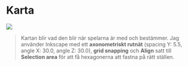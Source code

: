 # Karta

![](karta.svg)

> Kartan blir vad den blir när spelarna är med och bestämmer. Jag använder Inkscape med ett **axonometriskt rutnät** (spacing Y: 5.5, angle X: 30.0, angle Z: 30.0), **grid snapping** och **Align** satt till **Selection area** för att få hexagonerna att fastna på rätt ställen.
